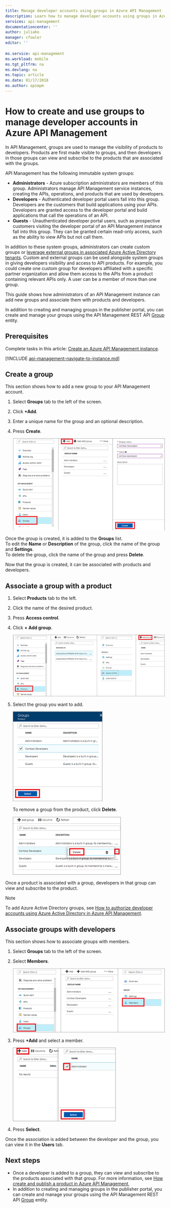 ```yaml
---
title: Manage developer accounts using groups in Azure API Management | Microsoft Docs
description: Learn how to manage developer accounts using groups in Azure API Management
services: api-management
documentationcenter: ''
author: juliako
manager: cfowler
editor: ''

ms.service: api-management
ms.workload: mobile
ms.tgt_pltfrm: na
ms.devlang: na
ms.topic: article
ms.date: 01/17/2018
ms.author: apimpm
---
```

# How to create and use groups to manage developer accounts in Azure API Management
In API Management, groups are used to manage the visibility of products to developers. Products are first made visible to groups, and then developers in those groups can view and subscribe to the products that are associated with the groups. 

API Management has the following immutable system groups:

* **Administrators** - Azure subscription administrators are members of this group. Administrators manage API Management service instances, creating the APIs, operations, and products that are used by developers.
* **Developers** - Authenticated developer portal users fall into this group. Developers are the customers that build applications using your APIs. Developers are granted access to the developer portal and build applications that call the operations of an API.
* **Guests** - Unauthenticated developer portal users, such as prospective customers visiting the developer portal of an API Management instance fall into this group. They can be granted certain read-only access, such as the ability to view APIs but not call them.

In addition to these system groups, administrators can create custom groups or [leverage external groups in associated Azure Active Directory tenants][leverage external groups in associated Azure Active Directory tenants]. Custom and external groups can be used alongside system groups in giving developers visibility and access to API products. For example, you could create one custom group for developers affiliated with a specific partner organization and allow them access to the APIs from a product containing relevant APIs only. A user can be a member of more than one group.

This guide shows how administrators of an API Management instance can add new groups and associate them with products and developers.

In addition to creating and managing groups in the publisher portal, you can create and manage your groups using the API Management REST API [Group](https://msdn.microsoft.com/library/azure/dn776329.aspx) entity.

## Prerequisites

Complete tasks in this article: [Create an Azure API Management instance](get-started-create-service-instance.md).

[!INCLUDE [api-management-navigate-to-instance.md](../../includes/api-management-navigate-to-instance.md)]

## <a name="create-group"> </a>Create a group

This section shows how to add a new group to your API Management account.

1. Select **Groups** tab to the left of the screen.
2. Click **+Add**.
3. Enter a unique name for the group and an optional description.
4. Press **Create**.

    ![Add new group](./media/api-management-howto-create-groups/groups001.png)

Once the group is created, it is added to the **Groups** list. <br/>To edit the **Name** or **Description** of the group, click the name of the group and **Settings**.<br/>To delete the group, click the name of the group and press **Delete**.

Now that the group is created, it can be associated with products and developers.

## <a name="associate-group-product"> </a>Associate a group with a product

1. Select **Products** tab to the left.
2. Click the name of the desired product.
3. Press **Access control**.
4. Click **+ Add group**.

    ![Add new group](./media/api-management-howto-create-groups/groups002.png)
5. Select the group you want to add.

    ![Add new group](./media/api-management-howto-create-groups/groups003.png)

    To remove a group from the product, click **Delete**.

    ![Delete a group](./media/api-management-howto-create-groups/groups004.png)

Once a product is associated with a group, developers in that group can view and subscribe to the product.

> [!NOTE]
> To add Azure Active Directory groups, see [How to authorize developer accounts using Azure Active Directory in Azure API Management](api-management-howto-aad.md).

## <a name="associate-group-developer"> </a>Associate groups with developers

This section shows how to associate groups with members.

1. Select **Groups** tab to the left of the screen.
2. Select **Members**.

    ![Add a member](./media/api-management-howto-create-groups/groups005.png)
3. Press **+Add** and select a member.

    ![Add a member](./media/api-management-howto-create-groups/groups006.png)
4. Press **Select**.


Once the association is added between the developer and the group, you can view it in the **Users** tab.

## <a name="next-steps"> </a>Next steps
* Once a developer is added to a group, they can view and subscribe to the products associated with that group. For more information, see [How create and publish a product in Azure API Management][How create and publish a product in Azure API Management],
* In addition to creating and managing groups in the publisher portal, you can create and manage your groups using the API Management REST API [Group](https://msdn.microsoft.com/library/azure/dn776329.aspx) entity.

[Create a group]: #create-group
[Associate a group with a product]: #associate-group-product
[Associate groups with developers]: #associate-group-developer
[Next steps]: #next-steps

[How create and publish a product in Azure API Management]: api-management-howto-add-products.md

[Get started with Azure API Management]: get-started-create-service-instance.md
[Create an API Management service instance]: get-started-create-service-instance.md
[leverage external groups in associated Azure Active Directory tenants]: api-management-howto-aad.md
